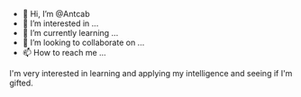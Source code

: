 - 👋 Hi, I’m @Antcab
- 👀 I’m interested in ...
- 🌱 I’m currently learning ...
- 💞️ I’m looking to collaborate on ...
- 📫 How to reach me ...

<!---
Antcab/Antcab is a ✨ special ✨ repository because its `README.md` (this file) appears on your GitHub profile.
You can click the Preview link to take a look at your changes.
--->I'm very interested in learning and applying my intelligence and seeing if I'm gifted.
